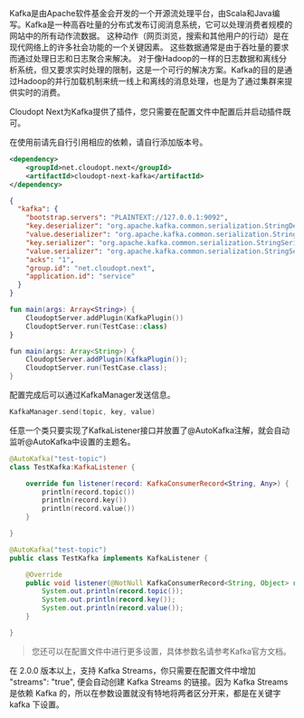 Kafka是由Apache软件基金会开发的一个开源流处理平台，由Scala和Java编写。Kafka是一种高吞吐量的分布式发布订阅消息系统，它可以处理消费者规模的网站中的所有动作流数据。 这种动作（网页浏览，搜索和其他用户的行动）是在现代网络上的许多社会功能的一个关键因素。 这些数据通常是由于吞吐量的要求而通过处理日志和日志聚合来解决。 对于像Hadoop的一样的日志数据和离线分析系统，但又要求实时处理的限制，这是一个可行的解决方案。Kafka的目的是通过Hadoop的并行加载机制来统一线上和离线的消息处理，也是为了通过集群来提供实时的消费。

Cloudopt Next为Kafka提供了插件，您只需要在配置文件中配置后并启动插件既可。

在使用前请先自行引用相应的依赖，请自行添加版本号。

````xml
<dependency>
    <groupId>net.cloudopt.next</groupId>
    <artifactId>cloudopt-next-kafka</artifactId>
</dependency>
````

````json
{
  "kafka": {
    "bootstrap.servers": "PLAINTEXT://127.0.0.1:9092",
    "key.deserializer": "org.apache.kafka.common.serialization.StringDeserializer",
    "value.deserializer": "org.apache.kafka.common.serialization.StringDeserializer",
    "key.serializer": "org.apache.kafka.common.serialization.StringSerializer",
    "value.serializer": "org.apache.kafka.common.serialization.StringSerializer",
    "acks": "1",
    "group.id": "net.cloudopt.next",
    "application.id": "service"
  }
}
````

````kotlin
fun main(args: Array<String>) {
    CloudoptServer.addPlugin(KafkaPlugin())
    CloudoptServer.run(TestCase::class)
}
````

````java
fun main(args: Array<String>) {
    CloudoptServer.addPlugin(KafkaPlugin());
    CloudoptServer.run(TestCase.class);
}
````

配置完成后可以通过KafkaManager发送信息。

````kotlin
KafkaManager.send(topic, key, value)
````

任意一个类只要实现了KafkaListener接口并放置了@AutoKafka注解，就会自动监听@AutoKafka中设置的主题名。

````kotlin
@AutoKafka("test-topic")
class TestKafka:KafkaListener {

    override fun listener(record: KafkaConsumerRecord<String, Any>) {
        println(record.topic())
        println(record.key())
        println(record.value())
    }

}
````

````java
@AutoKafka("test-topic")
public class TestKafka implements KafkaListener {

    @Override
    public void listener(@NotNull KafkaConsumerRecord<String, Object> record) {
        System.out.println(record.topic());
        System.out.println(record.key());
        System.out.println(record.value());
    }

}
````
> 您还可以在配置文件中进行更多设置，具体参数名请参考Kafka官方文档。

在 2.0.0 版本以上，支持 Kafka Streams，你只需要在配置文件中增加 "streams": "true", 便会自动创建 Kafka Streams 的链接。因为 Kafka Streams 是依赖 Kafka 的，所以在参数设置就没有特地将两者区分开来，都是在关键字 kafka 下设置。